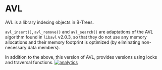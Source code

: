 # AVL

AVL is a library indexing objects in B-Trees.

`avl_insert()`, `avl_remove()` and `avl_search()` are adaptations
of the AVL algorithm found in `libavl` v2.0.3, so that they do not
use any memory allocations and their memory footprint is optimized
(by eliminating non-necessary data members).

In addition to the above, this version of AVL, provides versions using locks
and traversal functions.
[![analytics](https://www.google-analytics.com/collect?v=1&aip=1&t=pageview&_s=1&ds=github&dr=https%3A%2F%2Fgithub.com%2Fnetdata%2Fnetdata&dl=https%3A%2F%2Fmy-netdata.io%2Fgithub.%2Flibnetdata%2Favl%2FREADME&_u=MAC~&cid=5792dfd7-8dc4-476b-af31-da2fdb9f93d2&tid=UA-64295674-3)]()
